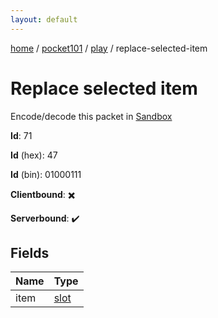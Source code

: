 ```yaml
---
layout: default
---
```


[home](/)  /  [pocket101](/protocol/pocket101)  /  [play](/protocol/pocket101/play)  /  replace-selected-item

# Replace selected item

Encode/decode this packet in [Sandbox](../../../sandbox/pocket101#play.replace_selected_item)

**Id**: 71

**Id** (hex): 47

**Id** (bin): 01000111

**Clientbound**: ✖️

**Serverbound**: ✔️

## Fields

Name | Type
---|---
item | [slot](/protocol/pocket101/types/slot)
